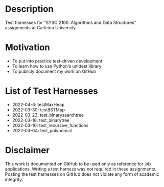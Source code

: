 # Description

Test harnesses for "SYSC 2100: Algorithms and Data Structures" assignments at Carleton University. 


# Motivation
* To put into practice test-driven development
* To learn how to use Python's unittest library
* To publicly document my work on GitHub


# List of Test Harnesses
* 2022-04-6: testMaxHeap
* 2022-03-30: testBSTMap
* 2022-03-23: test_binarysearchtree
* 2022-03-18: test_binarytree
* 2022-03-10: test_recursive_functions
* 2022-03-04: test_polynomial


# Disclaimer

This work is documented on GitHub to be used only as reference for job applications. Writing a test harness was not required in these assignments. Posting the test harnesses on GitHub does not violate any form of academic integrity.
